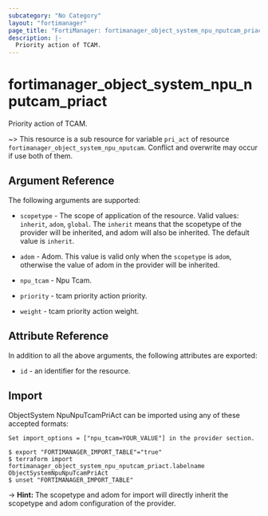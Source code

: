 ```yaml
---
subcategory: "No Category"
layout: "fortimanager"
page_title: "FortiManager: fortimanager_object_system_npu_nputcam_priact"
description: |-
  Priority action of TCAM.
---
```


# fortimanager_object_system_npu_nputcam_priact
Priority action of TCAM.

~> This resource is a sub resource for variable `pri_act` of resource `fortimanager_object_system_npu_nputcam`. Conflict and overwrite may occur if use both of them.



## Argument Reference


The following arguments are supported:

* `scopetype` - The scope of application of the resource. Valid values: `inherit`, `adom`, `global`. The `inherit` means that the scopetype of the provider will be inherited, and adom will also be inherited. The default value is `inherit`.
* `adom` - Adom. This value is valid only when the `scopetype` is `adom`, otherwise the value of adom in the provider will be inherited.
* `npu_tcam` - Npu Tcam.

* `priority` - tcam priority action priority.
* `weight` - tcam priority action weight.


## Attribute Reference

In addition to all the above arguments, the following attributes are exported:
* `id` - an identifier for the resource.

## Import

ObjectSystem NpuNpuTcamPriAct can be imported using any of these accepted formats:
```
Set import_options = ["npu_tcam=YOUR_VALUE"] in the provider section.

$ export "FORTIMANAGER_IMPORT_TABLE"="true"
$ terraform import fortimanager_object_system_npu_nputcam_priact.labelname ObjectSystemNpuNpuTcamPriAct
$ unset "FORTIMANAGER_IMPORT_TABLE"
```
-> **Hint:** The scopetype and adom for import will directly inherit the scopetype and adom configuration of the provider.
